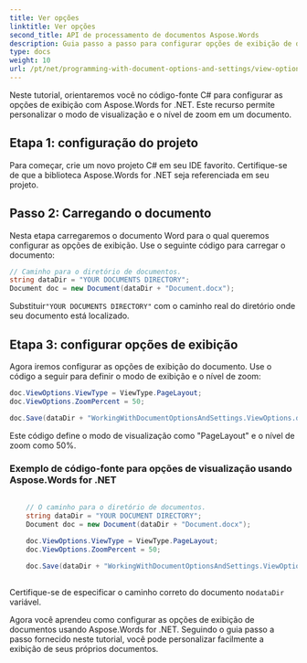 ```yaml
---
title: Ver opções
linktitle: Ver opções
second_title: API de processamento de documentos Aspose.Words
description: Guia passo a passo para configurar opções de exibição de documentos com Aspose.Words for .NET.
type: docs
weight: 10
url: /pt/net/programming-with-document-options-and-settings/view-options/
---
```


Neste tutorial, orientaremos você no código-fonte C# para configurar as opções de exibição com Aspose.Words for .NET. Este recurso permite personalizar o modo de visualização e o nível de zoom em um documento.

## Etapa 1: configuração do projeto

Para começar, crie um novo projeto C# em seu IDE favorito. Certifique-se de que a biblioteca Aspose.Words for .NET seja referenciada em seu projeto.

## Passo 2: Carregando o documento

Nesta etapa carregaremos o documento Word para o qual queremos configurar as opções de exibição. Use o seguinte código para carregar o documento:

```csharp
// Caminho para o diretório de documentos.
string dataDir = "YOUR DOCUMENTS DIRECTORY";
Document doc = new Document(dataDir + "Document.docx");
```

 Substituir`"YOUR DOCUMENTS DIRECTORY"` com o caminho real do diretório onde seu documento está localizado.

## Etapa 3: configurar opções de exibição

Agora iremos configurar as opções de exibição do documento. Use o código a seguir para definir o modo de exibição e o nível de zoom:

```csharp
doc.ViewOptions.ViewType = ViewType.PageLayout;
doc.ViewOptions.ZoomPercent = 50;

doc.Save(dataDir + "WorkingWithDocumentOptionsAndSettings.ViewOptions.docx");
```

Este código define o modo de visualização como "PageLayout" e o nível de zoom como 50%.

### Exemplo de código-fonte para opções de visualização usando Aspose.Words for .NET

```csharp

	// O caminho para o diretório de documentos.
	string dataDir = "YOUR DOCUMENT DIRECTORY";
	Document doc = new Document(dataDir + "Document.docx");
	
	doc.ViewOptions.ViewType = ViewType.PageLayout;
	doc.ViewOptions.ZoomPercent = 50;

	doc.Save(dataDir + "WorkingWithDocumentOptionsAndSettings.ViewOptions.docx");
    
```

 Certifique-se de especificar o caminho correto do documento no`dataDir` variável.

Agora você aprendeu como configurar as opções de exibição de documentos usando Aspose.Words for .NET. Seguindo o guia passo a passo fornecido neste tutorial, você pode personalizar facilmente a exibição de seus próprios documentos.